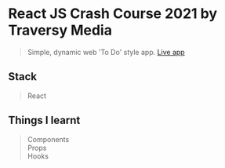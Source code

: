 # React JS Crash Course 2021 by Traversy Media

> Simple, dynamic web 'To Do' style app. [Live app ](https://karolisdavli.github.io/taskTracker/)

## Stack

> React

## Things I learnt

> Components  
> Props  
> Hooks